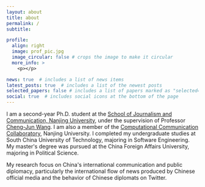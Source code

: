 ```yaml
---
layout: about
title: about
permalink: /
subtitle:

profile:
  align: right
  image: prof_pic.jpg
  image_circular: false # crops the image to make it circular
  more_info: >
    <p></p>

news: true  # includes a list of news items
latest_posts: true  # includes a list of the newest posts
selected_papers: false # includes a list of papers marked as "selected={true}"
social: true  # includes social icons at the bottom of the page
---
```


I am a second-year Ph.D. student at the [School of Journalism and Communication, Nanjing University](https://jc.nju.edu.cn/main.htm), under the supervision of Professor [Cheng-Jun Wang](https://chengjunwang.com/). I am also a member of the [Computational Communication Collaboratory](https://computational-communication.com/), Nanjing University. I completed my undergraduate studies at South China University of Technology, majoring in Software Engineering. My master's degree was pursued at the China Foreign Affairs University, majoring in Political Science.

My research focus on China's international communication and public diplomacy, particularly the international flow of news produced by Chinese official media and the behavior of Chinese diplomats on Twitter.